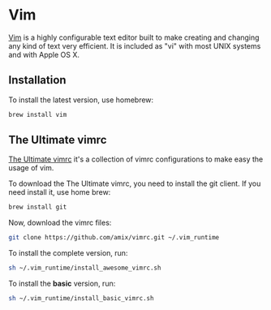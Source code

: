 # Vim

[Vim](http://www.vim.org/) is a highly configurable text editor built to make creating and changing any kind of text very efficient. It is included as "vi" with most UNIX systems and with Apple OS X. 

## Installation

To install the latest version, use homebrew:

```bash
brew install vim
```

## The Ultimate vimrc

[The Ultimate vimrc](https://github.com/amix/vimrc) it's a collection of vimrc configurations to make easy the usage of vim.

To download the The Ultimate vimrc, you need to install the git client. If you need install it, use home brew:

```bash
brew install git
```

Now, download the vimrc files:

```bash
git clone https://github.com/amix/vimrc.git ~/.vim_runtime
```

To install the complete version, run:

```bash
sh ~/.vim_runtime/install_awesome_vimrc.sh
```

To install the __basic__ version, run:

```bash
sh ~/.vim_runtime/install_basic_vimrc.sh
```